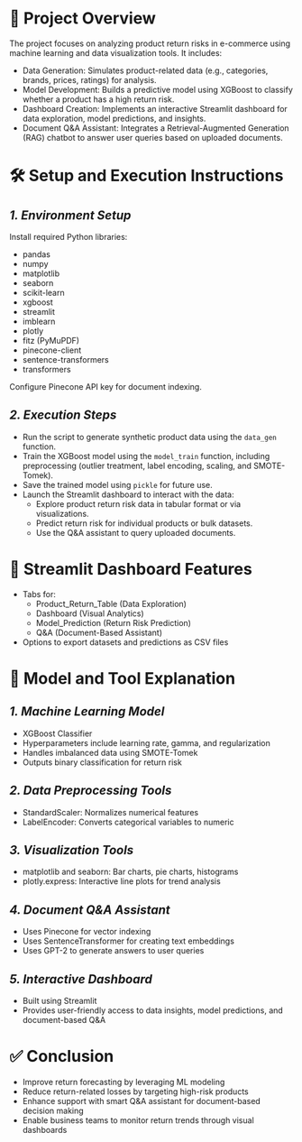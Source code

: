 # 🚀 Project Overview  
The project focuses on analyzing product return risks in e-commerce using machine learning and data visualization tools. It includes:  
* Data Generation: Simulates product-related data (e.g., categories, brands, prices, ratings) for analysis.  
* Model Development: Builds a predictive model using XGBoost to classify whether a product has a high return risk.  
* Dashboard Creation: Implements an interactive Streamlit dashboard for data exploration, model predictions, and insights.  
* Document Q&A Assistant: Integrates a Retrieval-Augmented Generation (RAG) chatbot to answer user queries based on uploaded documents.  

# 🛠️ Setup and Execution Instructions  

## *1. Environment Setup*  
Install required Python libraries:  
* pandas  
* numpy  
* matplotlib  
* seaborn  
* scikit-learn  
* xgboost  
* streamlit  
* imblearn  
* plotly  
* fitz (PyMuPDF)  
* pinecone-client  
* sentence-transformers  
* transformers  

Configure Pinecone API key for document indexing.

## *2. Execution Steps*  
* Run the script to generate synthetic product data using the `data_gen` function.  
* Train the XGBoost model using the `model_train` function, including preprocessing (outlier treatment, label encoding, scaling, and SMOTE-Tomek).  
* Save the trained model using `pickle` for future use.  
* Launch the Streamlit dashboard to interact with the data:  
  * Explore product return risk data in tabular format or via visualizations.  
  * Predict return risk for individual products or bulk datasets.  
  * Use the Q&A assistant to query uploaded documents.  

# 📱 Streamlit Dashboard Features  
* Tabs for:  
  * Product_Return_Table (Data Exploration)  
  * Dashboard (Visual Analytics)  
  * Model_Prediction (Return Risk Prediction)  
  * Q&A (Document-Based Assistant)  
* Options to export datasets and predictions as CSV files  

# 🧠 Model and Tool Explanation  

## *1. Machine Learning Model*  
* XGBoost Classifier  
* Hyperparameters include learning rate, gamma, and regularization  
* Handles imbalanced data using SMOTE-Tomek  
* Outputs binary classification for return risk  

## *2. Data Preprocessing Tools*  
* StandardScaler: Normalizes numerical features  
* LabelEncoder: Converts categorical variables to numeric  

## *3. Visualization Tools*  
* matplotlib and seaborn: Bar charts, pie charts, histograms  
* plotly.express: Interactive line plots for trend analysis  

## *4. Document Q&A Assistant*  
* Uses Pinecone for vector indexing  
* Uses SentenceTransformer for creating text embeddings  
* Uses GPT-2 to generate answers to user queries  

## *5. Interactive Dashboard*  
* Built using Streamlit  
* Provides user-friendly access to data insights, model predictions, and document-based Q&A  

# ✅ Conclusion  
* Improve return forecasting by leveraging ML modeling  
* Reduce return-related losses by targeting high-risk products  
* Enhance support with smart Q&A assistant for document-based decision making  
* Enable business teams to monitor return trends through visual dashboards  
